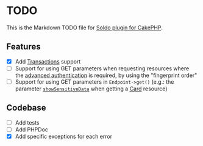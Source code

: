 # TODO

This is the Markdown TODO file for [Soldo plugin for CakePHP](https://github.com/poweringsrl/cakephp-soldo).

## Features

- [x] Add [Transactions](https://developer.soldo.com/v2/f073ovxenbeb2jesx2oif1u2i3awgkyk.html#transactions) support
- [ ] Support for using GET parameters when requesting resources where the [advanced authentication](https://developer.soldo.com/v2/f073ovxenbeb2jesx2oif1u2i3awgkyk.html#advanced-authentication) is required, by using the "fingerprint order"
- [ ] Support for using GET parameters in `Endpoint->get()` (e.g.: the parameter [`showSensitiveData`](https://developer.soldo.com/v2/f073ovxenbeb2jesx2oif1u2i3awgkyk.html#get-card) when getting a [Card](https://developer.soldo.com/v2/f073ovxenbeb2jesx2oif1u2i3awgkyk.html#cards) resource)

## Codebase

- [ ] Add tests
- [ ] Add PHPDoc
- [x] Add specific exceptions for each error
